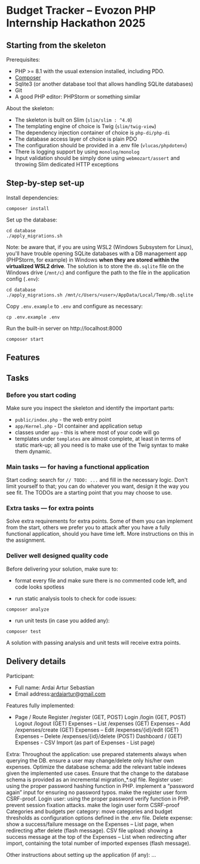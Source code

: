 # Budget Tracker – Evozon PHP Internship Hackathon 2025

## Starting from the skeleton

Prerequisites:

- PHP >= 8.1 with the usual extension installed, including PDO.
- [Composer](https://getcomposer.org/download)
- Sqlite3 (or another database tool that allows handling SQLite databases)
- Git
- A good PHP editor: PHPStorm or something similar

About the skeleton:

- The skeleton is built on Slim (`slim/slim : ^4.0`)
- The templating engine of choice is Twig (`slim/twig-view`)
- The dependency injection container of choice is `php-di/php-di`
- The database access layer of choice is plain PDO
- The configuration should be provided in a .env file (`vlucas/phpdotenv`)
- There is logging support by using `monolog/monolog`
- Input validation should be simply done using `webmozart/assert` and throwing Slim dedicated HTTP exceptions

## Step-by-step set-up

Install dependencies:

```
composer install
```

Set up the database:

```
cd database
./apply_migrations.sh
```

Note: be aware that, if you are using WSL2 (Windows Subsystem for Linux), you'll have trouble opening SQLite databases
with a DB management app (PHPStorm, for example) in Windows **when they are stored within the virtualized WSL2 drive**.
The solution is to store the `db.sqlite` file on the Windows drive (`/mnt/c`) and configure the path to the file in the
application config (`.env`):

```
cd database
./apply_migrations.sh /mnt/c/Users/<user>/AppData/Local/Temp/db.sqlite
```

Copy `.env.example` to `.env` and configure as necessary:

```
cp .env.example .env
```

Run the built-in server on http://localhost:8000

```
composer start
```

## Features

## Tasks

### Before you start coding

Make sure you inspect the skeleton and identify the important parts:

- `public/index.php` - the web entry point
- `app/Kernel.php` - DI container and application setup
- classes under `app` - this is where most of your code will go
- templates under `templates` are almost complete, at least in terms of static mark-up; all you need is to make use of
  the Twig syntax to make them dynamic.

### Main tasks — for having a functional application

Start coding: search for `// TODO: ...` and fill in the necessary logic. Don't limit yourself to that; you can do
whatever you want, design it the way you see fit. The TODOs are a starting point that you may choose to use.

### Extra tasks — for extra points

Solve extra requirements for extra points. Some of them you can implement from the start, others we prefer you to attack
after you have a fully functional application, should you have time left. More instructions on this in the assignment.

### Deliver well designed quality code

Before delivering your solution, make sure to:

- format every file and make sure there is no commented code left, and code looks spotless

- run static analysis tools to check for code issues:

```
composer analyze
```

- run unit tests (in case you added any):

```
composer test
```

A solution with passing analysis and unit tests will receive extra points.

## Delivery details

Participant:
- Full name: Ardai Artur Sebastian
- Email address:ardaiartur@gmail.com

Features fully implemented:
- Page / Route
Register /register
(GET, POST)
Login /login
(GET, POST)
Logout /logout
(GET)
Expenses – List /expenses
(GET)
Expenses – Add /expenses/create
(GET)
Expenses – Edit /expenses/{id}/edit
(GET)
Expenses – Delete /expenses/{id}/delete 
(POST)
Dashboard /
(GET)
Expenses - CSV Import (as part of Expenses - List page)

Extra:
Throughout the application:
use prepared statements always when querying the DB.
ensure a user may change/delete only his/her own expenses.
Optimize the database schema:
add the relevant table indexes given the implemented use cases. Ensure that the change to the database schema is provided as an incremental migration_*.sql file.
Register user:
using the proper password hashing function in PHP.
implement a “password again” input for ensuring no password typos.
make the register user form CSRF-proof.
Login user:
using the proper password verify function in PHP.
prevent session fixation attacks.
make the login user form CSRF-proof
Categories and budgets per category:
move categories and budget thresholds as configuration options defined in the .env file.
Delete expense:
show a success/failure message on the Expenses – List page, when redirecting after delete (flash message).
CSV file upload:
showing a success message at the top of the  Expenses – List when redirecting after import, containing the total number of imported expenses (flash message).

Other instructions about setting up the application (if any): ...
